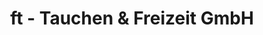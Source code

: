 ---
title: "ft - Tauchen & Freizeit GmbH"
url: /wuppertal/ft-tauchen-und-freizeit-gmbh/
shop: Tauchen
---